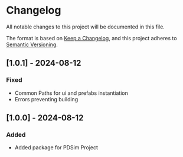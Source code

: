 # Changelog

All notable changes to this project will be documented in this file.

The format is based on [Keep a Changelog](https://keepachangelog.com/en/1.1.0/),
and this project adheres to [Semantic Versioning](https://semver.org/spec/v2.0.0.html).

## [1.0.1] - 2024-08-12

### Fixed
- Common Paths for ui and prefabs instantiation
- Errors preventing building


## [1.0.0] - 2024-08-12

### Added

- Added package for PDSim Project